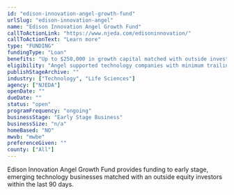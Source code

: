 ```yaml
---
id: "edison-innovation-angel-growth-fund"
urlSlug: "edison-innovation-angel"
name: "Edison Innovation Angel Growth Fund"
callToActionLink: "https://www.njeda.com/edisoninnovation/"
callToActionText: "Learn more"
type: "FUNDING"
fundingType: "Loan"
benefits: "Up to $250,000 in growth capital matched with outside investors on a 1 to 2 basis."
eligibility: "Angel supported technology companies with minimum trailing 12 month commercial revenues of $250,000. The company must employ 75% of its W-2 employees in NJ or commit to growing 10 high-paying jobs over two years."
publishStageArchive: ""
industry: ["Technology", "Life Sciences"]
agency: ["NJEDA"]
openDate: ""
dueDate: ""
status: "open"
programFrequency: "ongoing"
businessStage: "Early Stage Business"
businessSize: "n/a"
homeBased: "NO"
mwvb: "mwbe"
preferenceGiven: ""
county: ["All"]
---
```


Edison Innovation Angel Growth Fund provides funding to early stage, emerging technology businesses matched with an outside equity investors within the last 90 days.
